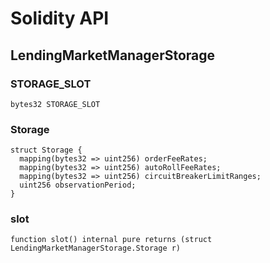 # Solidity API

## LendingMarketManagerStorage

### STORAGE_SLOT

```solidity
bytes32 STORAGE_SLOT
```

### Storage

```solidity
struct Storage {
  mapping(bytes32 => uint256) orderFeeRates;
  mapping(bytes32 => uint256) autoRollFeeRates;
  mapping(bytes32 => uint256) circuitBreakerLimitRanges;
  uint256 observationPeriod;
}
```

### slot

```solidity
function slot() internal pure returns (struct LendingMarketManagerStorage.Storage r)
```

